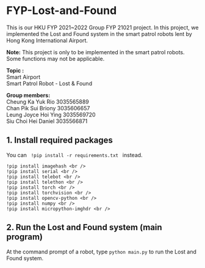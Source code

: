 # FYP-Lost-and-Found

This is our HKU FYP 2021~2022 Group FYP 21021 project. In this project, we implemented the Lost and Found system in the smart patrol robots lent by Hong Kong International Airport.<br /> 

**Note:** This project is only to be implemented in the smart patrol robots. Some functions may not be applicable.

**Topic :** <br />
Smart Airport <br />
Smart Patrol Robot - Lost & Found <br />


**Group members:** <br />
Cheung Ka Yuk Rio 3035565889 <br />
Chan Pik Sui Briony 3035606657 <br />
Leung Joyce Hoi Ying 3035569720 <br />
Siu Choi Hei Daniel 3035566871 <br />

## 1. Install required packages <br />

You can <code> !pip install -r requirements.txt </code> instead.

    !pip install imagehash <br />
    !pip install serial <br />
    !pip install telebot <br />
    !pip install telethon <br />
    !pip install torch <br />
    !pip install torchvision <br />
    !pip install opencv-python <br />
    !pip install numpy <br />
    !pip install micropython-imghdr <br />

## 2. Run the Lost and Found system (main program) <br />
At the command prompt of a robot, type <code>python main.py</code> to run the Lost and Found system.
